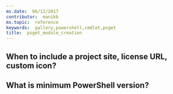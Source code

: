 ```yaml
---
ms.date:  06/12/2017
contributor:  manikb
ms.topic:  reference
keywords:  gallery,powershell,cmdlet,psget
title:  psget_module_creation
---
```


## When to include a project site, license URL, custom icon?


## What is minimum PowerShell version?